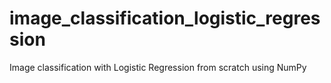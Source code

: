 # image_classification_logistic_regression
Image classification with Logistic Regression from scratch using NumPy
